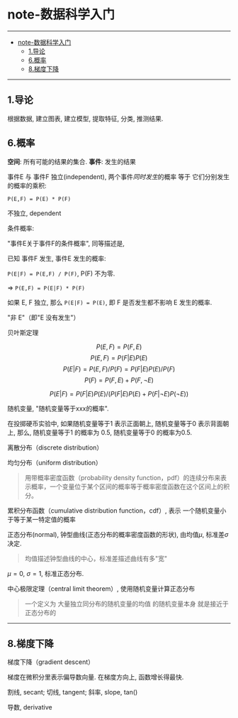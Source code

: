 
# note-数据科学入门

---

- [note-数据科学入门](#note-%E6%95%B0%E6%8D%AE%E7%A7%91%E5%AD%A6%E5%85%A5%E9%97%A8)
  - [1.导论](#1%E5%AF%BC%E8%AE%BA)
  - [6.概率](#6%E6%A6%82%E7%8E%87)
  - [8.梯度下降](#8%E6%A2%AF%E5%BA%A6%E4%B8%8B%E9%99%8D)

---

## 1.导论

根据数据, 建立图表, 建立模型, 提取特征, 分类, 推测结果.



## 6.概率

**空间**: 所有可能的结果的集合. **事件**: 发生的结果

事件E 与 事件F 独立(independent), 两个事件*同时发生*的概率 等于 它们分别发生的概率的乘积:

`P(E,F) = P(E) * P(F)`

不独立, dependent

条件概率:

"事件E关于事件F的条件概率", 同等描述是,

已知 事件F 发生, 事件E 发生的概率:

`P(E|F) = P(E,F) / P(F)`, P(F) 不为零.

=> `P(E,F) = P(E|F) * P(F)`

如果 E, F 独立, 那么 `P(E|F) = P(E)`, 即 F 是否发生都不影响 E 发生的概率.

"非 E"（即"E 没有发生"）

贝叶斯定理

$$P(E, F) = P(F, E)$$
$$P(E, F) = P(F|E)P(E)$$
$$P(E|F) = P(E, F)/P(F) = P(F|E)P(E)/P(F)$$
$$P(F) = P(F, E) + P(F, \lnot E)$$

$$P(E|F) = P(F|E)P(E)/(P(F|E)P(E)+P(F|\lnot E)P(\lnot E))$$

随机变量, "随机变量等于xxx的概率".

在投掷硬币实验中, 如果随机变量等于1 表示正面朝上, 随机变量等于0 表示背面朝上, 那么, 随机变量等于1 的概率为 0.5, 随机变量等于0 的概率为0.5.

离散分布（discrete distribution）

均匀分布（uniform distribution）

>用带概率密度函数（probability density function，pdf）的连续分布来表示概率，一个变量位于某个区间的概率等于概率密度函数在这个区间上的积分。

累积分布函数（cumulative distribution function，cdf）, 表示 一个随机变量小于等于某一特定值的概率

正态分布(normal), 钟型曲线(正态分布的概率密度函数的形状), 由均值$\mu$, 标准差$\sigma$决定.

>均值描述钟型曲线的中心，标准差描述曲线有多"宽"

$\mu = 0$, $\sigma = 1$, 标准正态分布.

中心极限定理（central limit theorem）, 使用随机变量计算正态分布

> 一个定义为 大量独立同分布的随机变量的均值 的随机变量本身 就是接近于正态分布的



---

## 8.梯度下降

梯度下降（gradient descent）

梯度在微积分里表示偏导数向量. 在梯度方向上, 函数增长得最快.

割线, secant; 切线, tangent; 斜率, slope, tan()

导数, derivative

